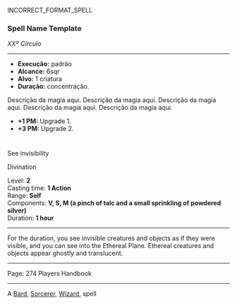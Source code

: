 INCORRECT_FORMAT_SPELL
### Spell Name Template

_XXº Círculo_

---

- **Execução:** padrão
- **Alcance:** 6sqr
- **Alvo:** 1 criatura
- **Duração:** concentração.

Descrição da magia aqui. Descrição da magia aqui. Descrição da magia aqui. Descrição da magia aqui. Descrição da magia aqui.

- **+1 PM:** Upgrade 1.
- **+3 PM:** Upgrade 2.

#

See invisibility

Divination

Level: **2**  
Casting time: **1 Action**  
Range: **Self**  
Components: **V, S, M (a pinch of talc and a small sprinkling of powdered silver)**  
Duration: **1 hour**

---

For the duration, you see invisible creatures and objects as if they were visible, and you can see into the Ethereal Plane. Ethereal creatures and objects appear ghostly and translucent.

---

Page: 274 Players Handbook

---

A [Bard](https://www.dnd-spells.com/spells/class/Bard), [Sorcerer](https://www.dnd-spells.com/spells/class/Sorcerer), [Wizard](https://www.dnd-spells.com/spells/class/Wizard), spell
